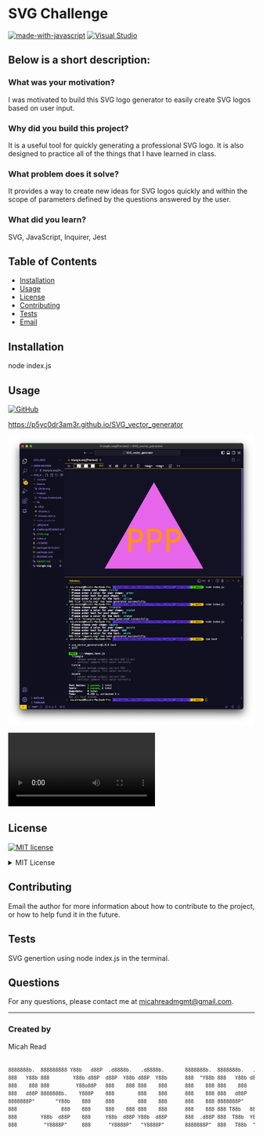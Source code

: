 # SVG Challenge

[![made-with-javascript](https://img.shields.io/badge/Made%20with-JavaScript-1f425f.svg)](https://www.javascript.com)
[![Visual Studio](https://badgen.net/badge/icon/visualstudio?icon=visualstudio&label)](https://visualstudio.microsoft.com)

## Below is a short description:

### What was your motivation?
I was motivated to build this SVG logo generator to easily create SVG logos based on user input.

### Why did you build this project?
It is a useful tool for quickly generating a professional SVG logo. It is also designed to practice all of the things that I have learned in class.

### What problem does it solve?
It provides a way to create new ideas for SVG logos quickly and within the scope of parameters defined by the questions answered by the user.

### What did you learn?
SVG, JavaScript, Inquirer, Jest

## Table of Contents

- [Installation](#installation)
- [Usage](#usage)
- [License](#license)
- [Contributing](#contributing)
- [Tests](#tests)
- [Email](#email)

## Installation
node index.js

## Usage

[![GitHub](https://badgen.net/badge/icon/github?icon=github&label)](https://github.com)

https://p5yc0dr3am3r.github.io/SVG_vector_generator

![Screenshot of the project](./Images/Screenshot.png)

<video src="./Sequence_1.mp4" controls></video>

## License
[![MIT license](https://img.shields.io/badge/License-MIT-blue.svg)](https://lbesson.mit-license.org/)

<details>
      <summary>MIT License</summary>

Permission is hereby granted, free of charge, to any person obtaining a copy
of this software and associated documentation files (the "Software"), to deal
in the Software without restriction, including without limitation the rights
to use, copy, modify, merge, publish, distribute, sublicense, and/or sell
copies of the Software, and to permit persons to whom the Software is
furnished to do so, subject to the following conditions:

The above copyright notice and this permission notice shall be included in all
copies or substantial portions of the Software.

THE SOFTWARE IS PROVIDED "AS IS", WITHOUT WARRANTY OF ANY KIND, EXPRESS OR
IMPLIED, INCLUDING BUT NOT LIMITED TO THE WARRANTIES OF MERCHANTABILITY,
FITNESS FOR A PARTICULAR PURPOSE AND NONINFRINGEMENT. IN NO EVENT SHALL THE
AUTHORS OR COPYRIGHT HOLDERS BE LIABLE FOR ANY CLAIM, DAMAGES OR OTHER
LIABILITY, WHETHER IN AN ACTION OF CONTRACT, TORT OR OTHERWISE, ARISING FROM,
OUT OF OR IN CONNECTION WITH THE SOFTWARE OR THE USE OR OTHER DEALINGS IN THE
SOFTWARE.</details>

## Contributing
Email the author for more information about how to contribute to the project, or how to help fund it in the future.

## Tests
SVG genertion using node index.js in the terminal.

## Questions
For any questions, please contact me at [micahreadmgmt@gmail.com](mailto:micahreadmgmt@gmail.com).

---

### Created by
Micah Read

<pre><font size="1">
8888888b.  888888888 Y88b   d88P  .d8888b.   .d8888b.       8888888b.  8888888b.   .d8888b.         d8888 888b     d888  .d8888b.  8888888b.  
888   Y88b 888        Y88b d88P  d88P  Y88b d88P  Y88b      888  "Y88b 888   Y88b d88P  Y88b       d88888 8888b   d8888 d88P  Y88b 888   Y88b 
888    888 888         Y88o88P   888    888 888    888      888    888 888    888      .d88P      d88P888 88888b.d88888      .d88P 888    888 
888   d88P 8888888b.    Y888P    888        888    888      888    888 888   d88P     8888"      d88P 888 888Y88888P888     8888"  888   d88P 
8888888P"       "Y88b    888     888        888    888      888    888 8888888P"       "Y8b.    d88P  888 888 Y888P 888      "Y8b. 8888888P"  
888               888    888     888    888 888    888      888    888 888 T88b   888    888   d88P   888 888  Y8P  888 888    888 888 T88b   
888        Y88b  d88P    888     Y88b  d88P Y88b  d88P      888  .d88P 888  T88b  Y88b  d88P  d8888888888 888   "   888 Y88b  d88P 888  T88b  
888         "Y8888P"     888      "Y8888P"   "Y8888P"       8888888P"  888   T88b  "Y8888P"  d88P     888 888       888  "Y8888P"  888   T88b 
</font></pre>
